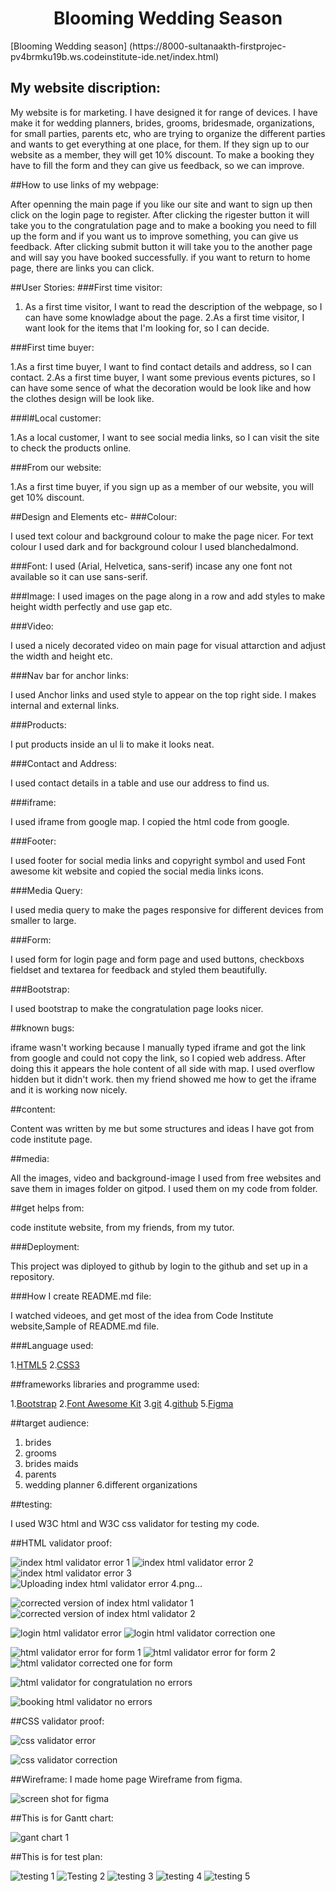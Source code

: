 <h1 align="center"> Blooming Wedding Season</h1>
[Blooming Wedding season] (https://8000-sultanaakth-firstprojec-pv4brmku19b.ws.codeinstitute-ide.net/index.html)

<h2>My website discription:</h2> 

My website is for marketing. I have designed it for range of devices. I have make it for wedding planners, brides, grooms, bridesmade, organizations, for small parties, parents etc, who are trying to organize the different parties and wants to get everything at one place, for them. If they sign up to our website as a member, they will get 10% discount. To make a booking they have to fill the form and they can give us feedback, so we can improve.

##How to use links of my webpage:

After openning the main page if you like our site and want to sign up then click on the login page to register. After clicking the rigester button it will take you to the congratulation page and to make a booking you need to fill up the form and if you want us to improve something, you can give us feedback. After clicking submit button it will take you to the another page and will say you have booked successfully. if you want to return to home page, there are links you can click.


##User Stories:
###First time visitor:

1. As a first time visitor, I want to read the description of the webpage, so I can have some knowladge about the page.
2.As a first time visitor, I want look for the items that I'm looking for, so I can decide.

###First time buyer:

1.As a first time buyer, I want to find contact details and address, so I can contact.
2.As a first time buyer, I want some previous events pictures, so I can have some sence of what the decoration would be look like and how the clothes design will be look like.

###l#Local customer:

1.As a local customer, I want to see social media links, so I can visit the site to check the products online.

###From our website:

1.As a first time buyer, if you sign up as a member of our website, you will get 10% discount.


##Design and Elements etc-
###Colour: 

I used text colour and background colour to make the page nicer. For text colour I used dark and for background colour I used blanchedalmond. 

###Font:
I used (Arial, Helvetica, sans-serif) incase any one font not available so it can use sans-serif. 

###Image:
I used images on the page along in a row and add styles to make height width perfectly and use gap etc.

###Video: 

I used a nicely decorated video on main page for visual attarction and adjust the width and height etc.

###Nav bar for anchor links:

I used Anchor links and used style to appear on the top right side. I makes internal and external links.

###Products:

I put products inside an ul li to make it looks neat.

###Contact and Address:

I used contact details in a table and use our address to find us.

###iframe:

I used iframe from google map. I copied the html code from google.

###Footer:

I used footer for social media links and copyright symbol and used Font awesome kit website and copied the social media links icons.

###Media Query:

I used media query to make the pages responsive for different devices from smaller to large.

###Form:

I used form for login page and form page and used buttons, checkboxs fieldset and textarea for feedback and styled them beautifully.

###Bootstrap:

I used bootstrap to make the congratulation page looks nicer.

##known bugs: 

iframe wasn't working because I manually typed iframe and got the link from google and could not copy the link, so I copied web address. After doing this it appears the hole content of all side with map. I used overflow hidden but it didn't work. then my friend showed me how to get the iframe and it is working now nicely.

##content:

Content was written by me but some structures and ideas I have got from code institute page.

##media:

All the images, video and background-image I used from free websites and save them in images folder on gitpod. I used them on my code from folder.

##get helps from:

 code institute website,
 from my friends,
 from my tutor.

###Deployment:

This project was diployed to github by login to the github and set up in a repository.

###How I create README.md file:

I watched videoes, and get most of the idea from Code Institute website,Sample of README.md file.

###Language used:

1.[HTML5](https://en.wikipedia.org/wiki/HTML5)
2.[CSS3](https://en.wikipedia.org/wiki/CSS3)

##frameworks libraries and programme used:

1.[Bootstrap](https://getbootstrap.com/) 
2.[Font Awesome Kit](https://fontawesome.com/)
3.[git](https://git-scm.com/)
4.[github](https://github.com/)
5.[Figma](https://www.figma.com/)

##target audience:

1. brides
2. grooms
5. brides maids
4. parents
5. wedding planner
6.different organizations

##testing:

I used W3C html and W3C css validator for testing my code.

##HTML validator proof:

![index html validator error 1](https://github.com/user-attachments/assets/5ef7cdce-65df-4d3a-b10e-34f681aad3a9)
![index html validator error 2](https://github.com/user-attachments/assets/3cb2b436-c19a-4734-8301-d5d52839e233)
![index html validator error 3](https://github.com/user-attachments/assets/c6ce4f28-1723-4e4c-b5a8-c74e959b602d)
![Uploading index html validator error 4.png…]()

![corrected version of index html validator 1](https://github.com/user-attachments/assets/1e7f4518-d209-450e-b671-9274ddb6b58c)
![corrected version of index html validator 2](https://github.com/user-attachments/assets/0da75abb-0b2c-41cc-8fac-012c0a515fb6)

![login html validator error](https://github.com/user-attachments/assets/78f847f6-7770-4ef0-bc5e-00128ef64e7f)
![login html validator correction one](https://github.com/user-attachments/assets/3a7fba52-b133-4782-bdec-f87bd156929a)

![html validator error for form 1](https://github.com/user-attachments/assets/05e3e556-4637-46f1-a54f-bebf0dcf375e)
![html validator error for form 2](https://github.com/user-attachments/assets/8dfea767-01c1-4b27-9e42-92a5999400f5)
![html validator corrected one for form](https://github.com/user-attachments/assets/56e5a123-0408-4cd3-92c7-dc1ec4a8d568)


![html validator for congratulation no errors](https://github.com/user-attachments/assets/4c222987-32f7-4db7-bb53-f3d03c47f75f)

![booking html validator no errors](https://github.com/user-attachments/assets/277da011-10cb-4b7b-9b25-1af4d5c2b3a7)

##CSS validator proof:

![css validator error](https://github.com/user-attachments/assets/5aef005a-8f53-4dfb-a901-bd2357e72be8)

![css validator correction](https://github.com/user-attachments/assets/c1fc990c-bb99-4bac-b8f5-b41089e7317b)


##Wireframe:
I made home page Wireframe from figma.

![screen shot for figma](https://github.com/user-attachments/assets/d99ce186-9db3-495b-bac3-8f5c119d1a33)

##This is for Gantt chart:

![gant chart 1](https://github.com/user-attachments/assets/183e92ed-258d-4e9b-9bff-8f43dc54249c)

##This is for test plan:


![testing 1](https://github.com/user-attachments/assets/a90fdf08-9ccc-4aec-84e9-dde5e185aeb1)
![Testing 2](https://github.com/user-attachments/assets/93ecd25f-8cef-47aa-bcfa-484436e57817)
![testing 3](https://github.com/user-attachments/assets/fd862ac3-199c-41bc-8c44-6c2f29b84643)
![testing 4](https://github.com/user-attachments/assets/63cd5d3e-19c7-4d70-8629-dd9b5f2a9249)
![testing 5](https://github.com/user-attachments/assets/33aedbad-3c63-4b02-a35e-7c1344f898d4)

